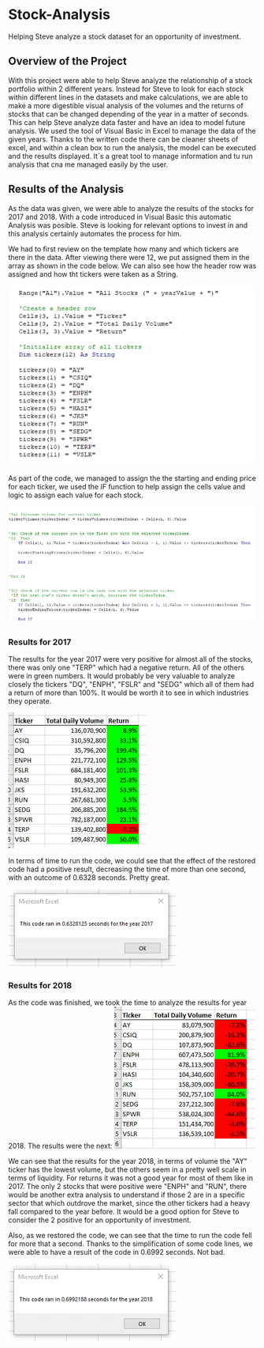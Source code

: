 # Stock-Analysis

Helping Steve analyze a stock dataset for an opportunity of investment. 

## Overview of the Project
With this project were able to help Steve analyze the relationship of a stock portfolio within 2 different years. Instead for Steve to look for each stock within different lines in the datasets and make calculations, we are able to make a more digestible visual analysis of the volumes and the returns of stocks that can be changed depending of the year in a matter of seconds. This can help Steve analyze data faster and have an idea to model future analysis. We used the tool of Visual Basic in Excel to manage the data of the given years. Thanks to the written code there can be cleaner sheets of excel, and within a clean box to run the analysis, the model can be executed and the results displayed. It´s a great tool to manage information and tu run analysis that cna me managed easily by the user. 

## Results of the Analysis
As the data was given, we were able to analyze the results of the stocks for 2017 and 2018. With a code introduced in Visual Basic this automatic Analysis was posible. Steve is looking for relevant options to invest in and this analysis certainly automates the process for him. 

We had to first review on the template how many and which tickers are there in the data. After viewing there were 12, we put assigned them in the array as shown in the code below. We can also see how the header row was assigned and how tht tickers were taken as a String. 

![](https://github.com/JoseLuisMontemayor/Stock-Analysis/blob/main/Array_Tickers.PNG)

As part of the code, we managed to assign the the starting and ending price for each ticker, we used the *IF* function to help assign the cells value and logic to assign each value for each stock. 

![](https://github.com/JoseLuisMontemayor/Stock-Analysis/blob/main/Starting_%26_Ending_Prices.PNG)


### Results for 2017

The results for the year 2017 were very positive for almost all of the stocks, there was only one "TERP" which had a negative return. All of the others were in green numbers. It would probably be very valuable to analyze closely the tickers "DQ", "ENPH", "FSLR" and "SEDG" which all of them had a return of more than 100%. It would be worth it to see in which industries they operate. 

![](https://github.com/JoseLuisMontemayor/Stock-Analysis/blob/main/2017_VBA_Results.png)

In terms of  time to run the code, we could see that the effect of the restored code had a positive result, decreasing the time of more than one second, with an outcome of 0.6328 seconds. Pretty great. 

![](https://github.com/JoseLuisMontemayor/Stock-Analysis/blob/main/VBA_Challenge_2017.png)


### Results for 2018

As the code was finished, we took the time to analyze the results for year 2018. The results were the next:
![](https://github.com/JoseLuisMontemayor/Stock-Analysis/blob/main/2018_VBA_Results.png)

We can see that the results for the year 2018, in terms of volume the "AY" ticker has the lowest volume, but the others seem in a pretty well scale in terms of liquidity. For returns it was not a good year for most of them like in 2017. The only 2 stocks that were positive were "ENPH" and "RUN", there would be another extra analysis to understand if those 2 are in a specific sector that which outdrove the market, since the other tickers had a heavy fall compared to the year before. It would be a good option for Steve to consider the 2 positive for an opportunity of investment. 

Also, as we restored the code, we can see that the time to run the code fell for more that a second. Thanks to the simplification of some code lines, we were able to have a result of the code in 0.6992 seconds. Not bad.

![](https://github.com/JoseLuisMontemayor/Stock-Analysis/blob/main/VBA_Challenge_2018.png)










